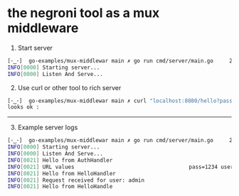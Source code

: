 # the negroni tool as a mux middleware

1. Start server
```bash
[･‿･]  go-examples/mux-middlewar main ✗ go run cmd/server/main.go     23:03:52
INFO[0000] Starting server...
INFO[0000] Listen And Serve...
```

2. Use curl or other tool to rich server
```bash
[･‿･]  go-examples/mux-middlewar main ✗ curl "localhost:8080/hello?pass=1234&user=admin"
looks ok :
```

---

3. Example server logs
```bash
[･‿･]  go-examples/mux-middlewar main ✗ go run cmd/server/main.go     23:03:52
INFO[0000] Starting server...
INFO[0000] Listen And Serve...
INFO[0021] Hello from AuthHandler
INFO[0021] URL values                                    pass=1234 user=admin
INFO[0021] Hello from HelloHandler
INFO[0021] Request received for user: admin
INFO[0021] Hello from HelloHandle
```